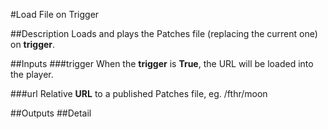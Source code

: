 #Load File on Trigger

##Description
Loads and plays the Patches file (replacing the current one) on **trigger**.

##Inputs
###trigger
When the **trigger** is **True**, the URL will be loaded into the player.

###url
Relative **URL** to a published Patches file, eg. /fthr/moon

##Outputs
##Detail

